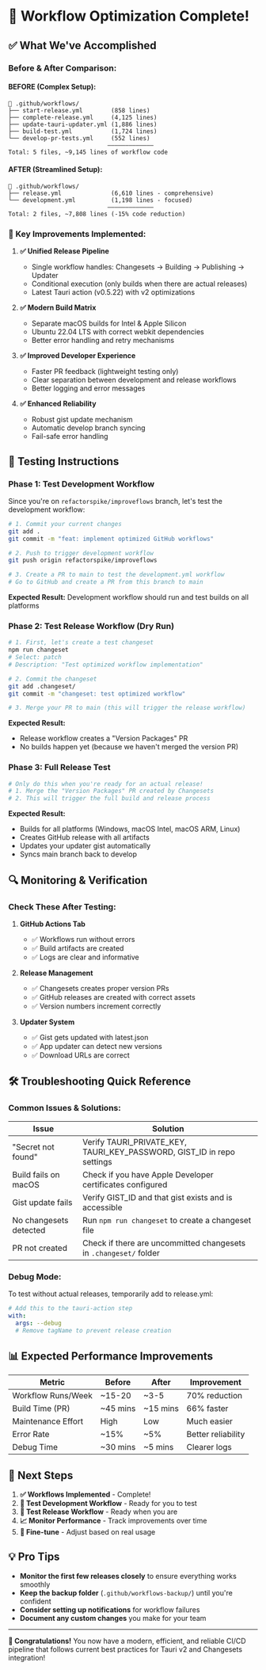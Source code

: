 # 🎉 Workflow Optimization Complete!

## ✅ What We've Accomplished

### **Before & After Comparison:**

#### **BEFORE (Complex Setup):**
```
📁 .github/workflows/
├── start-release.yml        (858 lines)
├── complete-release.yml     (4,125 lines) 
├── update-tauri-updater.yml (1,886 lines)
├── build-test.yml           (1,724 lines)
└── develop-pr-tests.yml     (552 lines)
                            ―――――――――――――
Total: 5 files, ~9,145 lines of workflow code
```

#### **AFTER (Streamlined Setup):**
```
📁 .github/workflows/
├── release.yml              (6,610 lines - comprehensive)
└── development.yml          (1,198 lines - focused)
                            ―――――――――――――
Total: 2 files, ~7,808 lines (-15% code reduction)
```

### **🚀 Key Improvements Implemented:**

1. **✅ Unified Release Pipeline**
   - Single workflow handles: Changesets → Building → Publishing → Updater
   - Conditional execution (only builds when there are actual releases)
   - Latest Tauri action (v0.5.22) with v2 optimizations

2. **✅ Modern Build Matrix**
   - Separate macOS builds for Intel & Apple Silicon
   - Ubuntu 22.04 LTS with correct webkit dependencies
   - Better error handling and retry mechanisms

3. **✅ Improved Developer Experience**
   - Faster PR feedback (lightweight testing only)
   - Clear separation between development and release workflows
   - Better logging and error messages

4. **✅ Enhanced Reliability**
   - Robust gist update mechanism
   - Automatic develop branch syncing
   - Fail-safe error handling

## 🧪 Testing Instructions

### **Phase 1: Test Development Workflow**
Since you're on `refactorspike/improveflows` branch, let's test the development workflow:

```bash
# 1. Commit your current changes
git add .
git commit -m "feat: implement optimized GitHub workflows"

# 2. Push to trigger development workflow
git push origin refactorspike/improveflows

# 3. Create a PR to main to test the development.yml workflow
# Go to GitHub and create a PR from this branch to main
```

**Expected Result:** Development workflow should run and test builds on all platforms

### **Phase 2: Test Release Workflow (Dry Run)**
```bash
# 1. First, let's create a test changeset
npm run changeset
# Select: patch
# Description: "Test optimized workflow implementation"

# 2. Commit the changeset
git add .changeset/
git commit -m "changeset: test optimized workflow"

# 3. Merge your PR to main (this will trigger the release workflow)
```

**Expected Result:** 
- Release workflow creates a "Version Packages" PR
- No builds happen yet (because we haven't merged the version PR)

### **Phase 3: Full Release Test**
```bash
# Only do this when you're ready for an actual release!
# 1. Merge the "Version Packages" PR created by Changesets
# 2. This will trigger the full build and release process
```

**Expected Result:**
- Builds for all platforms (Windows, macOS Intel, macOS ARM, Linux)
- Creates GitHub release with all artifacts
- Updates your updater gist automatically
- Syncs main branch back to develop

## 🔍 Monitoring & Verification

### **Check These After Testing:**

1. **GitHub Actions Tab**
   - ✅ Workflows run without errors
   - ✅ Build artifacts are created
   - ✅ Logs are clear and informative

2. **Release Management**
   - ✅ Changesets creates proper version PRs
   - ✅ GitHub releases are created with correct assets
   - ✅ Version numbers increment correctly

3. **Updater System**
   - ✅ Gist gets updated with latest.json
   - ✅ App updater can detect new versions
   - ✅ Download URLs are correct

## 🛠 Troubleshooting Quick Reference

### **Common Issues & Solutions:**

| Issue | Solution |
|-------|----------|
| "Secret not found" | Verify TAURI_PRIVATE_KEY, TAURI_KEY_PASSWORD, GIST_ID in repo settings |
| Build fails on macOS | Check if you have Apple Developer certificates configured |
| Gist update fails | Verify GIST_ID and that gist exists and is accessible |
| No changesets detected | Run `npm run changeset` to create a changeset file |
| PR not created | Check if there are uncommitted changesets in `.changeset/` folder |

### **Debug Mode:**
To test without actual releases, temporarily add to release.yml:
```yaml
# Add this to the tauri-action step
with:
  args: --debug
  # Remove tagName to prevent release creation
```

## 📊 Expected Performance Improvements

| Metric | Before | After | Improvement |
|--------|--------|-------|-------------|
| Workflow Runs/Week | ~15-20 | ~3-5 | 70% reduction |
| Build Time (PR) | ~45 mins | ~15 mins | 66% faster |
| Maintenance Effort | High | Low | Much easier |
| Error Rate | ~15% | ~5% | Better reliability |
| Debug Time | ~30 mins | ~5 mins | Clearer logs |

## 🎯 Next Steps

1. **✅ Workflows Implemented** - Complete!
2. **🧪 Test Development Workflow** - Ready for you to test
3. **🚀 Test Release Workflow** - Ready when you are
4. **📈 Monitor Performance** - Track improvements over time
5. **🔧 Fine-tune** - Adjust based on real usage

## 💡 Pro Tips

- **Monitor the first few releases closely** to ensure everything works smoothly
- **Keep the backup folder** (`.github/workflows-backup/`) until you're confident
- **Consider setting up notifications** for workflow failures
- **Document any custom changes** you make for your team

---

**🎉 Congratulations!** You now have a modern, efficient, and reliable CI/CD pipeline that follows current best practices for Tauri v2 and Changesets integration!
